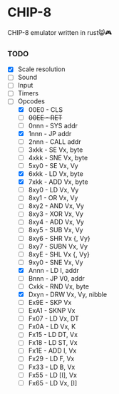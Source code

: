 # CHIP-8
CHIP-8 emulator written in rust😸🎮

### TODO
- [x] Scale resolution
- [ ] Sound
- [ ] Input
- [ ] Timers
- [ ] Opcodes
    - [x] 00E0 - CLS
    - [ ] <strike>00EE - RET</strike>
    - [ ] 0nnn - SYS addr
    - [x] 1nnn - JP addr
    - [ ] 2nnn - CALL addr
    - [ ] 3xkk - SE Vx, byte
    - [ ] 4xkk - SNE Vx, byte
    - [ ] 5xy0 - SE Vx, Vy
    - [x] 6xkk - LD Vx, byte
    - [x] 7xkk - ADD Vx, byte
    - [ ] 8xy0 - LD Vx, Vy
    - [ ] 8xy1 - OR Vx, Vy
    - [ ] 8xy2 - AND Vx, Vy
    - [ ] 8xy3 - XOR Vx, Vy
    - [ ] 8xy4 - ADD Vx, Vy
    - [ ] 8xy5 - SUB Vx, Vy
    - [ ] 8xy6 - SHR Vx {, Vy}
    - [ ] 8xy7 - SUBN Vx, Vy
    - [ ] 8xyE - SHL Vx {, Vy}
    - [ ] 9xy0 - SNE Vx, Vy
    - [x] Annn - LD I, addr
    - [ ] Bnnn - JP V0, addr
    - [ ] Cxkk - RND Vx, byte
    - [x] Dxyn - DRW Vx, Vy, nibble
    - [ ] Ex9E - SKP Vx
    - [ ] ExA1 - SKNP Vx
    - [ ] Fx07 - LD Vx, DT
    - [ ] Fx0A - LD Vx, K
    - [ ] Fx15 - LD DT, Vx
    - [ ] Fx18 - LD ST, Vx
    - [ ] Fx1E - ADD I, Vx
    - [ ] Fx29 - LD F, Vx
    - [ ] Fx33 - LD B, Vx
    - [ ] Fx55 - LD [I], Vx
    - [ ] Fx65 - LD Vx, [I]
